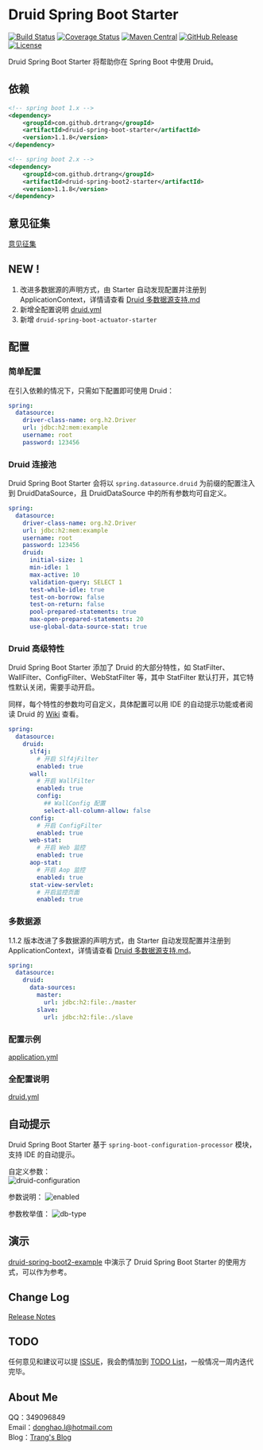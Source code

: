 # Druid Spring Boot Starter

[![Build Status](https://img.shields.io/travis/drtrang/druid-spring-boot/master.svg?style=flat-square)](https://www.travis-ci.org/drtrang/druid-spring-boot)
[![Coverage Status](https://img.shields.io/coveralls/drtrang/druid-spring-boot/master.svg?style=flat-square)](https://coveralls.io/github/drtrang/druid-spring-boot?branch=master)
[![Maven Central](https://img.shields.io/maven-central/v/com.github.drtrang/druid-spring-boot.svg?style=flat-square)](https://maven-badges.herokuapp.com/maven-central/com.github.drtrang/druid-spring-boot)
[![GitHub Release](https://img.shields.io/github/release/drtrang/druid-spring-boot.svg?style=flat-square)](https://github.com/drtrang/druid-spring-boot/releases)
[![License](http://img.shields.io/badge/license-apache%202-blue.svg?style=flat-square)](https://github.com/drtrang/druid-spring-boot/blob/master/LICENSE)

Druid Spring Boot Starter 将帮助你在 Spring Boot 中使用 Druid。


## 依赖
```xml
<!-- spring boot 1.x -->
<dependency>
    <groupId>com.github.drtrang</groupId>
    <artifactId>druid-spring-boot-starter</artifactId>
    <version>1.1.8</version>
</dependency>

<!-- spring boot 2.x -->
<dependency>
    <groupId>com.github.drtrang</groupId>
    <artifactId>druid-spring-boot2-starter</artifactId>
    <version>1.1.8</version>
</dependency>
```


## 意见征集
[意见征集](https://github.com/drtrang/druid-spring-boot/issues/10)


## NEW !
1. 改进多数据源的声明方式，由 Starter 自动发现配置并注册到 ApplicationContext，详情请查看 [Druid 多数据源支持.md](https://github.com/drtrang/druid-spring-boot/tree/master/docs/Druid%20%E5%A4%9A%E6%95%B0%E6%8D%AE%E6%BA%90%E6%94%AF%E6%8C%81.md)
1. 新增全配置说明 [druid.yml](https://github.com/drtrang/druid-spring-boot/blob/master/druid-spring-boot2-example/druid-spring-boot2-mybatis-example/src/main/resources/druid.yml)
2. 新增 `druid-spring-boot-actuator-starter`


## 配置
### 简单配置
在引入依赖的情况下，只需如下配置即可使用 Druid：

```yaml
spring:
  datasource:
    driver-class-name: org.h2.Driver
    url: jdbc:h2:mem:example
    username: root
    password: 123456
```

### Druid 连接池
Druid Spring Boot Starter 会将以 `spring.datasource.druid` 为前缀的配置注入到 DruidDataSource，且 DruidDataSource 中的所有参数均可自定义。

```yaml
spring:
  datasource:
    driver-class-name: org.h2.Driver
    url: jdbc:h2:mem:example
    username: root
    password: 123456
    druid:
      initial-size: 1
      min-idle: 1
      max-active: 10
      validation-query: SELECT 1
      test-while-idle: true
      test-on-borrow: false
      test-on-return: false
      pool-prepared-statements: true
      max-open-prepared-statements: 20
      use-global-data-source-stat: true
```

### Druid 高级特性
Druid Spring Boot Starter 添加了 Druid 的大部分特性，如 StatFilter、WallFilter、ConfigFilter、WebStatFilter 等，其中 StatFilter 默认打开，其它特性默认关闭，需要手动开启。

同样，每个特性的参数均可自定义，具体配置可以用 IDE 的自动提示功能或者阅读 Druid 的 [Wiki](https://github.com/alibaba/druid/wiki/%E9%A6%96%E9%A1%B5) 查看。

```yaml
spring:
  datasource:
    druid:
      slf4j:
        # 开启 Slf4jFilter
        enabled: true
      wall:
        # 开启 WallFilter
        enabled: true
        config:
          ## WallConfig 配置
          select-all-column-allow: false
      config:
        # 开启 ConfigFilter
        enabled: true
      web-stat:
        # 开启 Web 监控
        enabled: true
      aop-stat:
        # 开启 Aop 监控
        enabled: true
      stat-view-servlet:
        # 开启监控页面
        enabled: true
```

### 多数据源
1.1.2 版本改进了多数据源的声明方式，由 Starter 自动发现配置并注册到 ApplicationContext，详情请查看 [Druid 多数据源支持.md](https://github.com/drtrang/druid-spring-boot/tree/master/docs/Druid%20%E5%A4%9A%E6%95%B0%E6%8D%AE%E6%BA%90%E6%94%AF%E6%8C%81.md)。

```yaml
spring:
  datasource:
    druid:
      data-sources:
        master:
          url: jdbc:h2:file:./master
        slave:
          url: jdbc:h2:file:./slave
```

### 配置示例
[application.yml](https://github.com/drtrang/druid-spring-boot/blob/master/druid-spring-boot2-example/druid-spring-boot2-mybatis-example/src/main/resources/application.yml)

### 全配置说明
[druid.yml](https://github.com/drtrang/druid-spring-boot/blob/master/druid-spring-boot2-example/druid-spring-boot2-mybatis-example/src/main/resources/druid.yml)


## 自动提示
Druid Spring Boot Starter 基于 `spring-boot-configuration-processor` 模块，支持 IDE 的自动提示。

自定义参数：<br>
![druid-configuration](https://user-images.githubusercontent.com/13851701/28149522-c1a3fc96-67c0-11e7-8ea7-630a8b3e5bfb.png)

参数说明：
![enabled](https://user-images.githubusercontent.com/13851701/28149525-d08955bc-67c0-11e7-916c-c8c5acd30b4a.png)

参数枚举值：
![db-type](https://user-images.githubusercontent.com/13851701/28148904-3bb9b07a-67bc-11e7-9912-c7043c2d7de7.png)


## 演示
[druid-spring-boot2-example](https://github.com/drtrang/druid-spring-boot/tree/master/druid-spring-boot2-example) 中演示了 Druid Spring Boot Starter 的使用方式，可以作为参考。 


## Change Log
[Release Notes](https://github.com/drtrang/druid-spring-boot/releases)


## TODO
任何意见和建议可以提 [ISSUE](https://github.com/drtrang/druid-spring-boot/issues)，我会酌情加到 [TODO List](https://github.com/drtrang/druid-spring-boot/blob/master/TODO.md)，一般情况一周内迭代完毕。


## About Me
QQ：349096849<br>
Email：donghao.l@hotmail.com<br>
Blog：[Trang's Blog](http://blog.trang.space)
